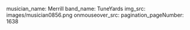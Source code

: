 musician_name: Merrill
band_name: TuneYards
img_src: images/musician0856.png
onmouseover_src: 
pagination_pageNumber: 1638